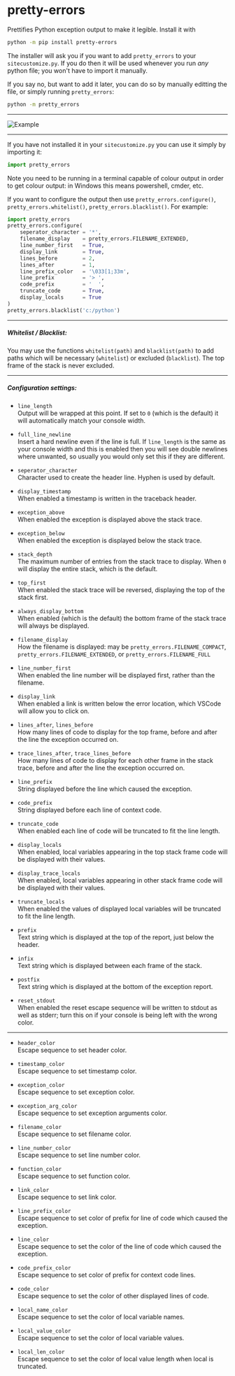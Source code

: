 # pretty-errors

Prettifies Python exception output to make it legible. Install it with
```bash
python -m pip install pretty-errors
```

The installer will ask you if you want to add `pretty_errors` to your `sitecustomize.py`.  If you do then it will be used whenever you run *any* python file; you won't have to import it manually.

If you say no, but want to add it later, you can do so by manually editting the file, or simply running `pretty_errors`:
```bash
python -m pretty_errors
```

---

![Example](https://i.imgur.com/0jpEqob.png)

---

If you have not installed it in your `sitecustomize.py` you can use it simply by importing it:
```python
import pretty_errors
```
Note you need to be running in a terminal capable of colour output in order to get colour output: in Windows
this means powershell, cmder, etc.

If you want to configure the output then use `pretty_errors.configure()`, `pretty_errors.whitelist()`, `pretty_errors.blacklist()`.  For example:
```python
import pretty_errors
pretty_errors.configure(
    seperator_character = '*',
    filename_display    = pretty_errors.FILENAME_EXTENDED,
    line_number_first   = True,
    display_link        = True,
    lines_before        = 2,
    lines_after         = 1,
    line_prefix_color   = '\033[1;33m',
    line_prefix         = '> ',
    code_prefix         = '  ',
    truncate_code       = True,
    display_locals      = True
)
pretty_errors.blacklist('c:/python')
```

---

##### Whitelist / Blacklist:

You may use the functions `whitelist(path)` and `blacklist(path)` to add paths which will be necessary (`whitelist`) or excluded (`blacklist`).  The top frame of the stack is never excluded.

---

##### Configuration settings:

* `line_length`<br>
Output will be wrapped at this point.  If set to `0` (which is the default) it will automatically match your console width.

* `full_line_newline`<br>
Insert a hard newline even if the line is full.  If `line_length` is the same as your console width and this is enabled then you will see double newlines where unwanted, so usually you would only set this if they are different.

* `seperator_character`<br>
Character used to create the header line.  Hyphen is used by default.

* `display_timestamp`<br>
When enabled a timestamp is written in the traceback header.

* `exception_above`<br>
When enabled the exception is displayed above the stack trace.

* `exception_below`<br>
When enabled the exception is displayed below the stack trace.

* `stack_depth`<br>
The maximum number of entries from the stack trace to display.  When `0` will display the entire stack, which is the default.

* `top_first`<br>
When enabled the stack trace will be reversed, displaying the top of the stack first.

* `always_display_bottom`<br>
When enabled (which is the default) the bottom frame of the stack trace will always be displayed.

* `filename_display`<br>
How the filename is displayed: may be `pretty_errors.FILENAME_COMPACT`, `pretty_errors.FILENAME_EXTENDED`, or `pretty_errors.FILENAME_FULL`

* `line_number_first`<br>
When enabled the line number will be displayed first, rather than the filename.

* `display_link`<br>
When enabled a link is written below the error location, which VSCode will allow you to click on.

* `lines_after`, `lines_before`<br>
How many lines of code to display for the top frame, before and after the line the exception occurred on.

* `trace_lines_after`, `trace_lines_before`<br>
How many lines of code to display for each other frame in the stack trace, before and after the line the exception occurred on.

* `line_prefix`<br>
String displayed before the line which caused the exception.

* `code_prefix`<br>
String displayed before each line of context code.

* `truncate_code`<br>
When enabled each line of code will be truncated to fit the line length.

* `display_locals`<br>
When enabled, local variables appearing in the top stack frame code will be displayed with their values.

* `display_trace_locals`<br>
When enabled, local variables appearing in other stack frame code will be displayed with their values.

* `truncate_locals`<br>
When enabled the values of displayed local variables will be truncated to fit the line length.

* `prefix`<br>
Text string which is displayed at the top of the report, just below the header.

* `infix`<br>
Text string which is displayed between each frame of the stack.

* `postfix`<br>
Text string which is displayed at the bottom of the exception report.

* `reset_stdout`<br>
When enabled the reset escape sequence will be written to stdout as well as stderr; turn this on if your console is being left with the wrong color.

---

* `header_color`<br>
Escape sequence to set header color.

* `timestamp_color`<br>
Escape sequence to set timestamp color.

* `exception_color`<br>
Escape sequence to set exception color.

* `exception_arg_color`<br>
Escape sequence to set exception arguments color.

* `filename_color`<br>
Escape sequence to set filename color.

* `line_number_color`<br>
Escape sequence to set line number color.

* `function_color`<br>
Escape sequence to set function color.

* `link_color`<br>
Escape sequence to set link color.

* `line_prefix_color`<br>
Escape sequence to set color of prefix for line of code which caused the exception.

* `line_color`<br>
Escape sequence to set the color of the line of code which caused the exception.

* `code_prefix_color`<br>
Escape sequence to set color of prefix for context code lines.

* `code_color`<br>
Escape sequence to set the color of other displayed lines of code.

* `local_name_color`<br>
Escape sequence to set the color of local variable names.

* `local_value_color`<br>
Escape sequence to set the color of local variable values.

* `local_len_color`<br>
Escape sequence to set the color of local value length when local is truncated.
